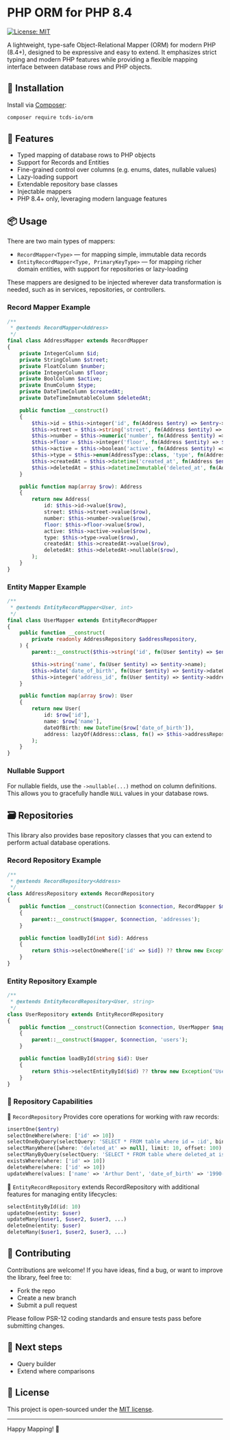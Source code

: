 # PHP ORM for PHP 8.4

[![License: MIT](https://img.shields.io/badge/License-MIT-blue.svg)](LICENSE)

A lightweight, type-safe Object-Relational Mapper (ORM) for modern PHP (8.4+), designed to be expressive and easy to
extend. It emphasizes strict typing and modern PHP features while providing a flexible mapping interface between
database rows and PHP objects.

## 🚀 Installation

Install via [Composer](https://getcomposer.org):

```bash
composer require tcds-io/orm
```

## 🧠 Features

- Typed mapping of database rows to PHP objects
- Support for Records and Entities
- Fine-grained control over columns (e.g. enums, dates, nullable values)
- Lazy-loading support
- Extendable repository base classes
- Injectable mappers
- PHP 8.4+ only, leveraging modern language features

## 📦 Usage

There are two main types of mappers:

- `RecordMapper<Type>` — for mapping simple, immutable data records
- `EntityRecordMapper<Type, PrimaryKeyType>` — for mapping richer domain entities, with support for repositories or
  lazy-loading

These mappers are designed to be injected wherever data transformation is needed, such as in services, repositories, or
controllers.

### Record Mapper Example

```php
/**
 * @extends RecordMapper<Address>
 */
final class AddressMapper extends RecordMapper
{
    private IntegerColumn $id;
    private StringColumn $street;
    private FloatColumn $number;
    private IntegerColumn $floor;
    private BoolColumn $active;
    private EnumColumn $type;
    private DateTimeColumn $createdAt;
    private DateTimeImmutableColumn $deletedAt;

    public function __construct()
    {
        $this->id = $this->integer('id', fn(Address $entry) => $entry->id);
        $this->street = $this->string('street', fn(Address $entity) => $entity->street);
        $this->number = $this->numeric('number', fn(Address $entity) => $entity->number);
        $this->floor = $this->integer('floor', fn(Address $entity) => $entity->floor);
        $this->active = $this->boolean('active', fn(Address $entity) => $entity->active);
        $this->type = $this->enum(AddressType::class, 'type', fn(Address $entity) => $entity->type);
        $this->createdAt = $this->datetime('created_at', fn(Address $entity) => $entity->createdAt);
        $this->deletedAt = $this->datetimeImmutable('deleted_at', fn(Address $entity) => $entity->deletedAt);
    }

    public function map(array $row): Address
    {
        return new Address(
            id: $this->id->value($row),
            street: $this->street->value($row),
            number: $this->number->value($row),
            floor: $this->floor->value($row),
            active: $this->active->value($row),
            type: $this->type->value($row),
            createdAt: $this->createdAt->value($row),
            deletedAt: $this->deletedAt->nullable($row),
        );
    }
}
```

### Entity Mapper Example

```php
/**
 * @extends EntityRecordMapper<User, int>
 */
final class UserMapper extends EntityRecordMapper
{
    public function __construct(
        private readonly AddressRepository $addressRepository,
    ) {
        parent::__construct($this->string('id', fn(User $entity) => $entity->id));

        $this->string('name', fn(User $entity) => $entity->name);
        $this->date('date_of_birth', fn(User $entity) => $entity->dateOfBirth);
        $this->integer('address_id', fn(User $entity) => $entity->address->id);
    }

    public function map(array $row): User
    {
        return new User(
            id: $row['id'],
            name: $row['name'],
            dateOfBirth: new DateTime($row['date_of_birth']),
            address: lazyOf(Address::class, fn() => $this->addressRepository->loadById($row['address_id'])),
        );
    }
}
```

### Nullable Support

For nullable fields, use the `->nullable(...)` method on column definitions. This allows you to gracefully handle `NULL`
values in your database rows.

## 🗃️ Repositories

This library also provides base repository classes that you can extend to perform actual database operations.

### Record Repository Example

```php
/**
 * @extends RecordRepository<Address>
 */
class AddressRepository extends RecordRepository
{
    public function __construct(Connection $connection, RecordMapper $mapper)
    {
        parent::__construct($mapper, $connection, 'addresses');
    }

    public function loadById(int $id): Address
    {
        return $this->selectOneWhere(['id' => $id]) ?? throw new Exception('Address not found');
    }
}
```

### Entity Repository Example

```php
/**
 * @extends EntityRecordRepository<User, string>
 */
class UserRepository extends EntityRecordRepository
{
    public function __construct(Connection $connection, UserMapper $mapper)
    {
        parent::__construct($mapper, $connection, 'users');
    }

    public function loadById(string $id): User
    {
        return $this->selectEntityById($id) ?? throw new Exception('User not found');
    }
}
```

### 🔧 Repository Capabilities

📘 `RecordRepository` Provides core operations for working with raw records:

```php
insertOne($entry)
selectOneWhere(where: ['id' => 10])
selectOneByQuery(selectQuery: 'SELECT * FROM table where id = :id', bindings: ['id' => 10])
selectManyWhere([where: 'deleted_at' => null], limit: 10, offset: 100)
selectManyByQuery(selectQuery: 'SELECT * FROM table where deleted_at is null', bindings: [])
existsWhere(where: ['id' => 10])
deleteWhere(where: ['id' => 10])
updateWhere(values: ['name' => 'Arthur Dent', 'date_of_birth' => '1990-01-01'], where: ['id' => 10])
```

📙 `EntityRecordRepository` extends RecordRepository with additional features for managing entity lifecycles:

```php
selectEntityById(id: 10)
updateOne(entity: $user)
updateMany($user1, $user2, $user3, ...)
deleteOne(entity: $user)
deleteMany($user1, $user2, $user3, ...)
```

## 🤝 Contributing

Contributions are welcome! If you have ideas, find a bug, or want to improve the library, feel free to:

- Fork the repo
- Create a new branch
- Submit a pull request

Please follow PSR-12 coding standards and ensure tests pass before submitting changes.

## 🚀 Next steps
- Query builder
- Extend where comparisons

## 📄 License

This project is open-sourced under the [MIT license](LICENSE).

---

Happy Mapping! 🎉
